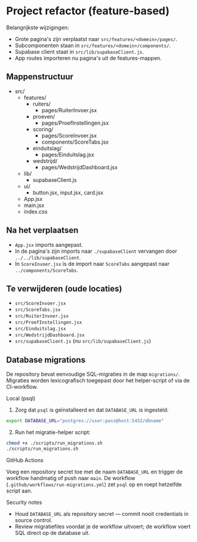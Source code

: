 # Project refactor (feature-based)

Belangrijkste wijzigingen:
- Grote pagina's zijn verplaatst naar `src/features/<domein>/pages/`.
- Subcomponenten staan in `src/features/<domein>/components/`.
- Supabase client staat in `src/lib/supabaseClient.js`.
- App routes importeren nu pagina's uit de features-mappen.

## Mappenstructuur
- src/
  - features/
    - ruiters/
      - pages/RuiterInvoer.jsx
    - proeven/
      - pages/ProefInstellingen.jsx
    - scoring/
      - pages/ScoreInvoer.jsx
      - components/ScoreTabs.jsx
    - einduitslag/
      - pages/Einduitslag.jsx
    - wedstrijd/
      - pages/WedstrijdDashboard.jsx
  - lib/
    - supabaseClient.js
  - ui/
    - button.jsx, input.jsx, card.jsx
  - App.jsx
  - main.jsx
  - index.css

## Na het verplaatsen
- `App.jsx` imports aangepast.
- In de pagina's zijn imports naar `./supabaseClient` vervangen door `../../lib/supabaseClient`.
- In `ScoreInvoer.jsx` is de import naar `ScoreTabs` aangepast naar `../components/ScoreTabs`.

## Te verwijderen (oude locaties)
- `src/ScoreInvoer.jsx`
- `src/ScoreTabs.jsx`
- `src/RuiterInvoer.jsx`
- `src/ProefInstellingen.jsx`
- `src/Einduitslag.jsx`
- `src/WedstrijdDashboard.jsx`
- `src/supabaseClient.js` (nu `src/lib/supabaseClient.js`)

## Database migrations

De repository bevat eenvoudige SQL-migraties in de map `migrations/`. Migraties worden lexicografisch toegepast door het helper-script of via de CI-workflow.

Local (psql)
1. Zorg dat `psql` is geïnstalleerd en dat `DATABASE_URL` is ingesteld:

```bash
export DATABASE_URL="postgres://user:pass@host:5432/dbname"
```

2. Run het migratie-helper script:

```bash
chmod +x ./scripts/run_migrations.sh
./scripts/run_migrations.sh
```

GitHub Actions

Voeg een repository secret toe met de naam `DATABASE_URL` en trigger de workflow handmatig of push naar `main`. De workflow (`.github/workflows/run-migrations.yml`) zet `psql` op en roept hetzelfde script aan.

Security notes
- Houd `DATABASE_URL` als repository secret — commit nooit credentials in source control.
- Review migratiefiles voordat je de workflow uitvoert; de workflow voert SQL direct op de database uit.

